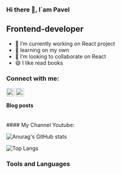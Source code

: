 ### Hi there 👋, I`am Pavel

## Frontend-developer
- 🔭 I’m currently working on React project
- 🌱 learning on my own
- 👯 I’m looking to collaborate on React
- 😄 I like read books



### Connect with me: 

[<img align="left" alt="" width="22" src="https://my-portfolio-vert-alpha.vercel.app/">][website]
[<img align="left" alt="" width="22" src="https://my-portfolio-vert-alpha.vercel.app/">][youtube]

<br />

#### Blog posts
<!-- BLOG-POST-LIST:START -->
<!-- BLOG-POST-LIST:END -->
<br />
#### My Channel Youtube:
<!-- YOUTUBE:START -->
<!-- YOUTUBE:END -->

<br />

![Anurag's GitHub stats](https://github-readme-stats.vercel.app/api?username=coderman19)
<br />

![Top Langs](https://github-readme-stats.vercel.app/api/top-langs/?username=coderman19)

### Tools and Languages


<br />

[website]: https://my-portfolio-vert-alpha.vercel.app/
[youtube]: https://www.youtube.com/user/MrGreenman02
<!--
**coderman19/coderman19** is a ✨ _special_ ✨ repository because its `README.md` (this file) appears on your GitHub profile.

Here are some ideas to get you started:
-->